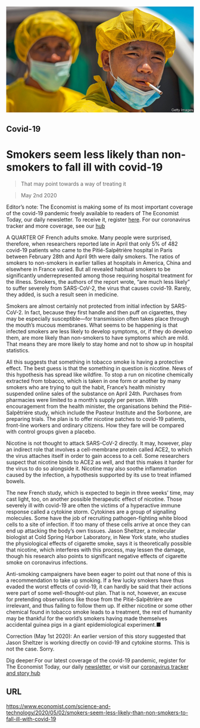 ![](./images/20200502_STP001_0.jpg)

## Covid-19

# Smokers seem less likely than non-smokers to fall ill with covid-19

> That may point towards a way of treating it

> May 2nd 2020

Editor’s note: The Economist is making some of its most important coverage of the covid-19 pandemic freely available to readers of The Economist Today, our daily newsletter. To receive it, register [here](https://www.economist.com//newslettersignup). For our coronavirus tracker and more coverage, see our [hub](https://www.economist.com//coronavirus)

A QUARTER OF French adults smoke. Many people were surprised, therefore, when researchers reported late in April that only 5% of 482 covid-19 patients who came to the Pitié-Salpêtrière hospital in Paris between February 28th and April 9th were daily smokers. The ratios of smokers to non-smokers in earlier tallies at hospitals in America, China and elsewhere in France varied. But all revealed habitual smokers to be significantly underrepresented among those requiring hospital treatment for the illness. Smokers, the authors of the report wrote, “are much less likely” to suffer severely from SARS-CoV-2, the virus that causes covid-19. Rarely, they added, is such a result seen in medicine.

Smokers are almost certainly not protected from initial infection by SARS-CoV-2. In fact, because they first handle and then puff on cigarettes, they may be especially susceptible—for transmission often takes place through the mouth’s mucous membranes. What seems to be happening is that infected smokers are less likely to develop symptoms, or, if they do develop them, are more likely than non-smokers to have symptoms which are mild. That means they are more likely to stay home and not to show up in hospital statistics.

All this suggests that something in tobacco smoke is having a protective effect. The best guess is that the something in question is nicotine. News of this hypothesis has spread like wildfire. To stop a run on nicotine chemically extracted from tobacco, which is taken in one form or another by many smokers who are trying to quit the habit, France’s health ministry suspended online sales of the substance on April 24th. Purchases from pharmacies were limited to a month’s supply per person. With encouragement from the health minister, the organisations behind the Pitié-Salpêtrière study, which include the Pasteur Institute and the Sorbonne, are preparing trials. The plan is to offer nicotine patches to covid-19 patients, front-line workers and ordinary citizens. How they fare will be compared with control groups given a placebo.

Nicotine is not thought to attack SARS-CoV-2 directly. It may, however, play an indirect role that involves a cell-membrane protein called ACE2, to which the virus attaches itself in order to gain access to a cell. Some researchers suspect that nicotine binds to ACE2 as well, and that this makes it harder for the virus to do so alongside it. Nicotine may also soothe inflammation caused by the infection, a hypothesis supported by its use to treat inflamed bowels.

The new French study, which is expected to begin in three weeks’ time, may cast light, too, on another possible therapeutic effect of nicotine. Those severely ill with covid-19 are often the victims of a hyperactive immune response called a cytokine storm. Cytokines are a group of signalling molecules. Some have the job of recruiting pathogen-fighting white blood cells to a site of infection. If too many of these cells arrive at once they can end up attacking the body’s own tissues. Jason Sheltzer, a molecular biologist at Cold Spring Harbor Laboratory, in New York state, who studies the physiological effects of cigarette smoke, says it is theoretically possible that nicotine, which interferes with this process, may lessen the damage, though his research also points to significant negative effects of cigarette smoke on coronavirus infections.

Anti-smoking campaigners have been eager to point out that none of this is a recommendation to take up smoking. If a few lucky smokers have thus evaded the worst effects of covid-19, it can hardly be said that their actions were part of some well-thought-out plan. That is not, however, an excuse for pretending observations like those from the Pitié-Salpêtrière are irrelevant, and thus failing to follow them up. If either nicotine or some other chemical found in tobacco smoke leads to a treatment, the rest of humanity may be thankful for the world’s smokers having made themselves accidental guinea pigs in a giant epidemiological experiment.■

Correction (May 1st 2020): An earlier version of this story suggested that Jason Sheltzer is working directly on covid-19 and cytokine storms. This is not the case. Sorry.

Dig deeper:For our latest coverage of the covid-19 pandemic, register for The Economist Today, our daily [newsletter](https://www.economist.com//newslettersignup), or visit our [coronavirus tracker and story hub](https://www.economist.com//coronavirus)

## URL

https://www.economist.com/science-and-technology/2020/05/02/smokers-seem-less-likely-than-non-smokers-to-fall-ill-with-covid-19
